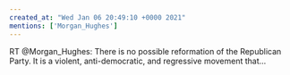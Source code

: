 ```yaml
---
created_at: "Wed Jan 06 20:49:10 +0000 2021"
mentions: ['Morgan_Hughes']
---
```


RT @Morgan_Hughes: There is no possible reformation of the Republican Party. It is a violent, anti-democratic, and regressive movement that…